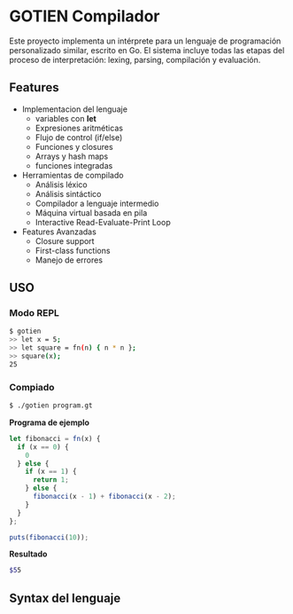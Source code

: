 # GOTIEN Compilador

Este proyecto implementa un intérprete para un lenguaje de programación personalizado similar, escrito en Go. El sistema incluye todas las etapas del proceso de interpretación: lexing, parsing, compilación y evaluación.

## Features

* Implementacion del lenguaje
    * variables con **let**
    * Expresiones aritméticas
    * Flujo de control (if/else)
    * Funciones y closures
    * Arrays y hash maps
    * funciones integradas
* Herramientas de compilado
    *   Análisis léxico
    *   Análisis sintáctico
    *   Compilador a lenguaje intermedio
    *   Máquina virtual basada en pila
    *   Interactive Read-Evaluate-Print Loop
* Features Avanzadas
    *   Closure support
    *   First-class functions
    *   Manejo de errores

## USO

### Modo REPL

```bash
$ gotien
>> let x = 5;
>> let square = fn(n) { n * n };
>> square(x);
25
```

### Compiado 

```bash 
$ ./gotien program.gt 
```
**Programa de ejemplo**
```javascript
let fibonacci = fn(x) {
  if (x == 0) {
    0
  } else {
    if (x == 1) {
      return 1;
    } else {
      fibonacci(x - 1) + fibonacci(x - 2);
    }
  }
};

puts(fibonacci(10));
```
**Resultado**
```bash
$55
``` 

## Syntax del lenguaje
